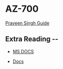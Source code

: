 # AZ-700

[Praveen Singh Guide](https://parveensingh.com/az-700-study-guide/amp/)

## Extra Reading -- 
- [MS DOCS ](https://docs.microsoft.com/en-us/azure/security/fundamentals/infrastructure-network)

- [Docs](https://docs.microsoft.com/en-us/azure/architecture/framework/security/design-network-flow)

